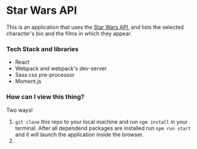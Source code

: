 Star Wars API
=============

This is an application that uses the [Star Wars API](https://swapi.co/), and lists the selected character's bio and the films in which they appear.

### Tech Stack and libraries
* React
* Webpack and webpack's dev-server
* Sass css pre-processor
* Moment.js

### How can I view this thing?
Two ways!
1. `git clone` this repo to your local machine and run `npm install` in your terminal. After all dependend packages are installed run `npm run start` and it will launch the application inside the browser.
2. 
